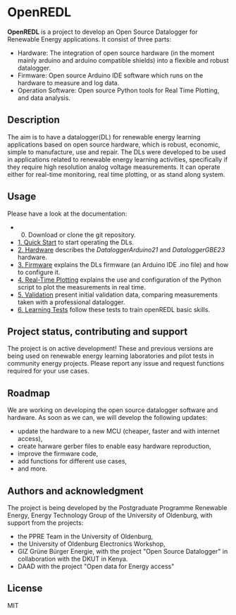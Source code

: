 # OpenREDL
**OpenREDL** is a project to develop an Open Source Datalogger for Renewable Energy applications. It consist of three parts:

- Hardware: The integration of open source hardware (in the moment mainly arduino and arduino compatible shields) into a flexible and robust datalogger.
- Firmware: Open source Arduino IDE software which runs on the hardware to measure and log data.
- Operation Software: Open source Python tools for Real Time Plotting, and data analysis.

## Description
The aim is to have a datalogger(DL) for renewable energy learning applications based on open source hardware, which is robust, economic, simple to manufacture, use and repair. The DLs were developed to be used in applications related to renewable energy learning activities, specifically if they require high resolution analog voltage measurements.
It can operate either for real-time monitoring, real time plotting, or as stand along system.


## Usage
Please have a look at the documentation:

 - 0. Download or clone the git repository.
 - [1. Quick Start](Documentation/UserManual_1_Intro.md) to start operating the DLs.
 - [2. Hardware](Documentation/UserManual_2_Hardware.md) describes the _DataloggerArduino21_ and _DataloggerGBE23_ hardware.
 - [3. Firmware](Documentation/UserManual_3_Firmware.md) explains the DLs firmware (an Arduino IDE .ino file) and how to configure it.
 - [4. Real-Time Plotting](Documentation/UserManual_4_RealTimePlotting.md) explains the use and configuration of the Python script to plot the measurements in real time.
 - [5. Validation](Documentation/UserManual_5_Validation.md) present initial validation data, comparing measurements taken with a professional datalogger.
 - [6. Learning Tests](UserManual_6_LearningTests.md) follow these tests to train openREDL basic skills.

## Project status, contributing and support
The project is on active development! These and previous versions are being used on renewable energy learning laboratories and pilot tests in community energy projects.
Please report any issue and request functions required for your use cases.

## Roadmap
We are working on developing the open source datalogger software and hardware.
As soon as we can, we will develop the following updates:
 - update the hardware to a new MCU (cheaper, faster and with internet access),
 - create harware gerber files to enable easy hardware reproduction,
 - improve the firmware code,
 - add functions for different use cases,
 - and more.

## Authors and acknowledgment

The project is being developed by the Postgraduate Programme Renewable Energy, Energy Technology Group of the University of Oldenburg, with support from the projects:
- the PPRE Team in the University of Oldenburg,
- the University of Oldenburg Electronics Workshop,
- GIZ Grüne Bürger Energie, with the project "Open Source Datalogger" in collaboration with the DKUT in Kenya.
- DAAD with the project "Open data for Energy access"


## License
MIT


